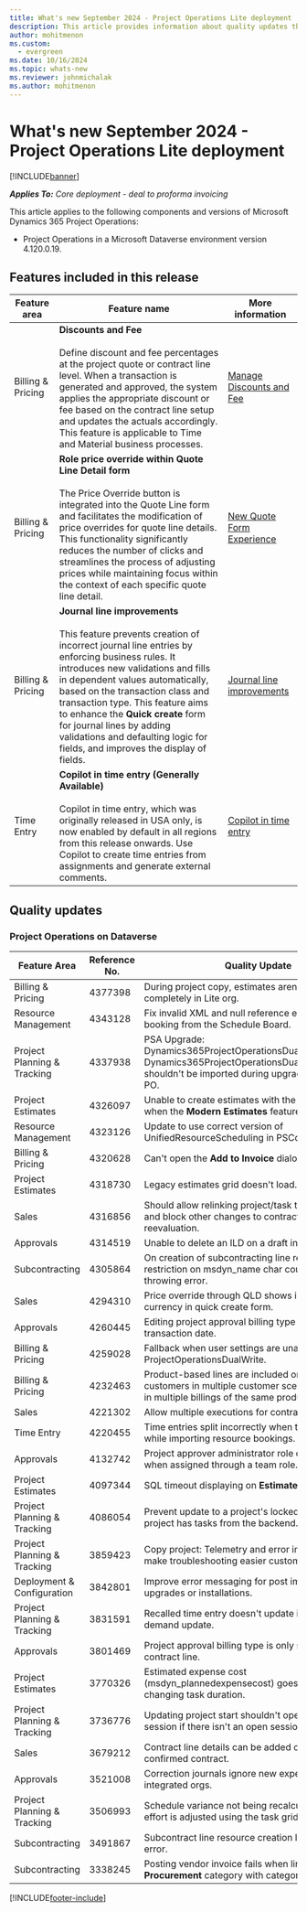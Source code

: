 ```yaml
---
title: What's new September 2024 - Project Operations Lite deployment
description: This article provides information about quality updates that are available in the Sept 2024 release of Microsoft Dynamics 365 Project Operations Lite deployment.
author: mohitmenon
ms.custom:
  - evergreen
ms.date: 10/16/2024
ms.topic: whats-new
ms.reviewer: johnmichalak
ms.author: mohitmenon
---
```


# What's new September 2024 - Project Operations Lite deployment

[!INCLUDE[banner](../../includes/banner.md)]

_**Applies To:** Core deployment - deal to proforma invoicing_

This article applies to the following components and versions of Microsoft Dynamics 365 Project Operations:

- Project Operations in a Microsoft Dataverse environment version 4.120.0.19.

## Features included in this release

| **Feature area** | **Feature name** | **More information** |
| --- | --- | --- |
| Billing & Pricing |**Discounts and Fee** <br><br> Define discount and fee percentages at the project quote or contract line level. When a transaction is generated and approved, the system applies the appropriate discount or fee based on the contract line setup and updates the actuals accordingly. This feature is applicable to Time and Material business processes.| [Manage Discounts and Fee](../../pricing-costing/manage-discount-fee-calculations.md)|
| Billing & Pricing |**Role price override within Quote Line Detail form** <br><br> The Price Override button is integrated into the Quote Line form and facilitates the modification of price overrides for quote line details. This functionality significantly reduces the number of clicks and streamlines the process of adjusting prices while maintaining focus within the context of each specific quote line detail.| [New Quote Form Experience](../../sales/quotes-new-form.md)|
| Billing & Pricing |**Journal line improvements** <br><br> This feature prevents creation of incorrect journal line entries by enforcing business rules. It introduces new validations and fills in dependent values automatically, based on the transaction class and transaction type. This feature aims to enhance the **Quick create** form for journal lines by adding validations and defaulting logic for fields, and improves the display of fields.| [Journal line improvements](../../actuals/journal-line-improvements.md)|
| Time Entry |**Copilot in time entry (Generally Available)** <br><br> Copilot in time entry, which was originally released in USA only, is now enabled by default in all regions from this release onwards. Use Copilot to create time entries from assignments and generate external comments.|[Copilot in time entry](../../time/copilot-in-time-entry.md) |


## Quality updates

### Project Operations on Dataverse

| **Feature Area** | **Reference No.** | **Quality Update** |
| --- | --- | --- |
|Billing & Pricing|	4377398|	During project copy, estimates aren't getting copied completely in Lite org.|
|Resource Management|	4343128|	Fix invalid XML and null reference errors when booking from the Schedule Board.|
|Project Planning & Tracking|	4337938|	PSA Upgrade: Dynamics365ProjectOperationsDualWrite and Dynamics365ProjectOperationsDualWriteEntityMaps shouldn't be imported during upgrade from PSA to PO.|
|Project Estimates|	4326097|	Unable to create estimates with the future dates when the **Modern Estimates** feature is enabled.|
|Resource Management|	4323126|	Update to use correct version of UnifiedResourceScheduling in PSCore.|
|Billing & Pricing|	4320628|	Can't open the **Add to Invoice** dialog.|
|Project Estimates|	4318730|	Legacy estimates grid doesn't load.|
|Sales|	4316856|	Should allow relinking project/task to contract line and block other changes to contract line during reevaluation.|
|Approvals|	4314519|	Unable to delete an ILD on a draft invoice.|
|Subcontracting|	4305864|	On creation of subcontracting line resource, restriction on msdyn_name char count>100 throwing error.|
|Sales|	4294310|	Price override through QLD shows incorrect currency in quick create form.|
|Approvals|	4260445|	Editing project approval billing type alters journal line transaction date.|
|Billing & Pricing|	4259028|	Fallback when user settings are unavailable in ProjectOperationsDualWrite.|
|Billing & Pricing|	4232463|	Product-based lines are included on invoices for all customers in multiple customer scenarios, resulting in multiple billings of the same product.|
|Sales|	4221302|	Allow multiple executions for contract confirmation.|
|Time Entry|	4220455|	Time entries split incorrectly when the days overlap while importing resource bookings.|
|Approvals|	4132742|	Project approver administrator role doesn't work when assigned through a team role.|
|Project Estimates|	4097344|	SQL timeout displaying on **Estimates** tab.|
|Project Planning & Tracking|	4086054|	Prevent update to a project's locked fields if the project has tasks from the backend.|
|Project Planning & Tracking|	3859423|	Copy project: Telemetry and error improvements to make troubleshooting easier customers.|
|Deployment & Configuration|	3842801|	Improve error messaging for post import during upgrades or installations.|
|Project Planning & Tracking|	3831591|	Recalled time entry doesn't update in WBS with on-demand update.|
|Approvals|	3801469|	Project approval billing type is only set with linked contract line.|
|Project Estimates|	3770326|	Estimated expense cost (msdyn_plannedexpensecost) goes negative when changing task duration.|
|Project Planning & Tracking|	3736776|	Updating project start shouldn't open project session if there isn't an open session.|
|Sales|	3679212|	Contract line details can be added or updated on a confirmed contract.|
|Approvals|	3521008|	Correction journals ignore new expense category on integrated orgs.|
|Project Planning & Tracking|	3506993|	Schedule variance not being recalculated after task effort is adjusted using the task grid.|
|Subcontracting|	3491867|	Subcontract line resource creation leads to script error.|
|Subcontracting|	3338245|	Posting vendor invoice fails when lines include the **Procurement** category with category type **Item**. |

[!INCLUDE[footer-include](../../includes/footer-banner.md)]
